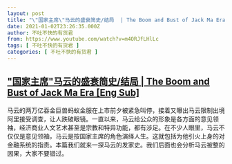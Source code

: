 ```yaml
---
layout: post
title: "\"国家主席\"马云的盛衰简史/结局  | The Boom and Bust of Jack Ma Era [Eng Sub]"
date: 2021-01-02T23:26:35.000Z
author: 不吐不快的有货君
from: https://www.youtube.com/watch?v=m4ORJfLHlLc
tags: [ 不吐不快的有货君 ]
categories: [ 不吐不快的有货君 ]
---
```

<!--1609629995000-->
["国家主席"马云的盛衰简史/结局  | The Boom and Bust of Jack Ma Era [Eng Sub]](https://www.youtube.com/watch?v=m4ORJfLHlLc)
------

<div>
马云的两万亿吞金巨兽蚂蚁金服在上市前夕被紧急叫停，接着又曝出马云限制出境阿里接受调查，让人跌破眼镜。一直以来，马云给公众的形象是各方面的意见领袖，经济商业人文艺术甚至是宗教和特异功能，都有涉足。在不少人眼里，马云不仅仅是意见领袖，马云是按国家主席的角色演绎人生。这就包括为他引火上身的对金融系统的指责。本篇我们就来一探马云的发家史。我们后面也会分析马云被整的因果，大家不要错过。
</div>

